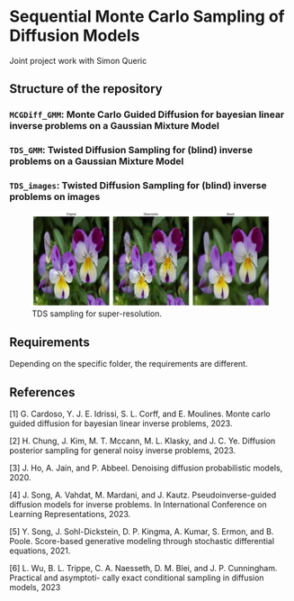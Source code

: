 # Sequential Monte Carlo Sampling of Diffusion Models

Joint project work with Simon Queric

## Structure of the repository
### `MCGDiff_GMM`: Monte Carlo Guided Diffusion for bayesian linear inverse problems on a Gaussian Mixture Model
### `TDS_GMM`: Twisted Diffusion Sampling for (blind) inverse problems on a Gaussian Mixture Model
### `TDS_images`: Twisted Diffusion Sampling for (blind) inverse problems on images


<figure>
  <img style="float:none;" width="800" height="170" src="./TDS_images/figures/tds_sampling.pdf" alt="TDS sampling">
  <figcaption> TDS sampling for super-resolution. </figcaption>
</figure>

## Requirements
Depending on the specific folder, the requirements are different. 
## References

[1] G. Cardoso, Y. J. E. Idrissi, S. L. Corff, and E. Moulines. Monte carlo guided diffusion for
bayesian linear inverse problems, 2023.

[2] H. Chung, J. Kim, M. T. Mccann, M. L. Klasky, and J. C. Ye. Diffusion posterior sampling for
general noisy inverse problems, 2023.

[3] J. Ho, A. Jain, and P. Abbeel. Denoising diffusion probabilistic models, 2020.

[4] J. Song, A. Vahdat, M. Mardani, and J. Kautz. Pseudoinverse-guided diffusion models for inverse
problems. In International Conference on Learning Representations, 2023.

[5] Y. Song, J. Sohl-Dickstein, D. P. Kingma, A. Kumar, S. Ermon, and B. Poole. Score-based
generative modeling through stochastic differential equations, 2021.

[6] L. Wu, B. L. Trippe, C. A. Naesseth, D. M. Blei, and J. P. Cunningham. Practical and asymptoti-
cally exact conditional sampling in diffusion models, 2023
